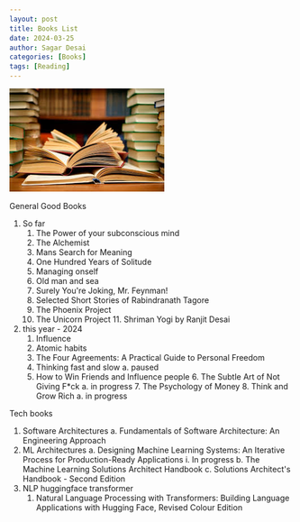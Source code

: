 ```yaml
---
layout: post
title: Books List
date: 2024-03-25
author: Sagar Desai
categories: [Books]
tags: [Reading]
---
```



![Books](\assets_files\blogs\2024-04-02-Books-list\books.jpg)

General Good Books
  1. So far
     1. The Power of your subconscious mind
     2. The Alchemist 
     3. Mans Search for Meaning 
     4. One Hundred Years of Solitude
     5. Managing onself
     6. Old man and sea
     7. Surely You're Joking, Mr. Feynman!
     8. Selected Short Stories of Rabindranath Tagore
     9.  The Phoenix Project
     10. The Unicorn Project
		 11. Shriman Yogi by Ranjit Desai
  2.  this year - 2024
      1.  Influence
      2.  Atomic habits
      3.  The Four Agreements: A Practical Guide to Personal Freedom
      4.  Thinking fast and slow
        a. paused
      5. How to Win Friends and Influence people
			6. The Subtle Art of Not Giving F*ck
				a. in progress
			7. The Psychology of Money
			8. Think and Grow Rich
				a. in progress


Tech books
  1. Software Architectures
    a. Fundamentals of Software Architecture: An Engineering Approach
  2. ML Architectures
    a. Designing Machine Learning Systems: An Iterative Process for Production-Ready Applications
      i. In progress
    b. The Machine Learning Solutions Architect Handbook
    c. Solutions Architect's Handbook - Second Edition
  3. NLP huggingface transformer
     1. Natural Language Processing with Transformers: Building Language Applications with Hugging Face, Revised Colour Edition